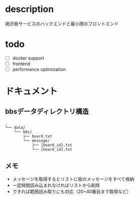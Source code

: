 # description
掲示板サービスのバックエンドと最小限のフロントエンド

# todo
- [ ] docker support
- [ ] frontend
- [ ] performance optimization

# ドキュメント
## bbsデータディレクトリ構造
```
.
└── data/
    └── bbs/
        ├── board.txt
        └── message/
            ├── [board_id].txt
            └── [board_id].txt
```

## メモ
- メッセージを取得するとリストに板のメッセージをすべて格納
- 一定時間読み込まれなければリストから削除
- できれば範囲読み取りにも対応（20~40番目まで取得など）